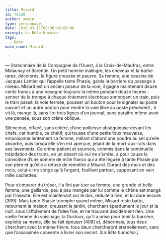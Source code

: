```yaml
---
title: Misard
id: 76320
author: admin
type: personnage
date: 2010-03-11T08:36:45+00:00
excerpt: La Bête humaine
tags:
  - bete
main_name: Misard

---
```

**—** Stationnaire de la Compagnie de l’Ouest, à la Croix-de-Maufras, entre Malaunay et Barentin. Un petit homme malingre, les cheveux et la barbe rares, décolorés, la figure creusée et pauvre. Sa femme, une cousine de Jacques Lantier qui l’appelle tante Phasie, garde la barrière du passage à niveau. Misard est un ancien poseur de la voie, il gagne maintenant douze cents francs à une besogne toujours la même pendant douze heures : sonner de la trompe à chaque tintement électrique annonçant un train, puis le train passé, la voie fermée, pousser un bouton pour le signaler au poste suivant et un autre bouton pour rendre la voie libre au poste précédent ; il vit là, mange là, sans lire trois lignes d’un journal, sans paraître même avoir une pensée, sous son crâne oblique.

Silencieux, effacé, sans colère, d’une politesse obséquieuse devant les chefs, cet humble, ce chétif, qui tousse d’une petite toux mauvaise, empoisonne lentement sa femme, mêlant d’abord une poudre au sel qu’elle absorbe, puis lorsqu’elle s’en est aperçue, jetant de la mort-aux-rats dans ses lavements. Ce crime patient et sournois, commis dans la continuelle trépidation des trains, en un désert où nul ne s’arrête, a pour cause la convoitise d’une somme de mille francs qui a été léguée à tante Phasie par son père et qu’elle a refusé de remettre à Misard. Durant des mois et des mois, celui-ci ne songe qu’à l’argent, fouillant partout, supposant en vain mille cachettes.

Pour s’emparer du trésor, il a fini par tuer sa femme, une grande et belle femme, une gaillarde, peu à peu mangée par lui comme le chêne est mangé par l’insecte. Elle est maintenant sur le dos, réduite à rien, et lui dure encore [309]. Mais tante Phasie triomphe quand même, Misard reste battu, retournant la maison, creusant le jardin, cherchant éperdument le jour et la nuit, sous l’affolement de l’idée fixe, et ne trouvant décidément rien. Une vieille femme du voisinage, la Ducloux, qu’il a prise pour tenir la barrière, exploite sa manie, elle se fait épouser [408] et, désormais, tous deux cherchent avec la même fièvre, tous deux chercheront éternellement, sans que l’assassinée consente à livrer son secret. _(La Bête humaine.)_